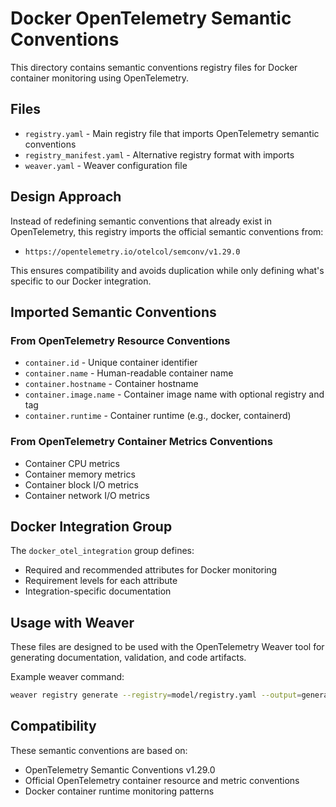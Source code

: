 # Docker OpenTelemetry Semantic Conventions

This directory contains semantic conventions registry files for Docker container monitoring using OpenTelemetry.

## Files

- `registry.yaml` - Main registry file that imports OpenTelemetry semantic conventions
- `registry_manifest.yaml` - Alternative registry format with imports
- `weaver.yaml` - Weaver configuration file

## Design Approach

Instead of redefining semantic conventions that already exist in OpenTelemetry, this registry imports the official semantic conventions from:
- `https://opentelemetry.io/otelcol/semconv/v1.29.0`

This ensures compatibility and avoids duplication while only defining what's specific to our Docker integration.

## Imported Semantic Conventions

### From OpenTelemetry Resource Conventions
- `container.id` - Unique container identifier  
- `container.name` - Human-readable container name
- `container.hostname` - Container hostname
- `container.image.name` - Container image name with optional registry and tag
- `container.runtime` - Container runtime (e.g., docker, containerd)

### From OpenTelemetry Container Metrics Conventions
- Container CPU metrics
- Container memory metrics  
- Container block I/O metrics
- Container network I/O metrics

## Docker Integration Group

The `docker_otel_integration` group defines:
- Required and recommended attributes for Docker monitoring
- Requirement levels for each attribute
- Integration-specific documentation

## Usage with Weaver

These files are designed to be used with the OpenTelemetry Weaver tool for generating documentation, validation, and code artifacts.

Example weaver command:

```bash
weaver registry generate --registry=model/registry.yaml --output=generated/
```

## Compatibility

These semantic conventions are based on:
- OpenTelemetry Semantic Conventions v1.29.0
- Official OpenTelemetry container resource and metric conventions
- Docker container runtime monitoring patterns
